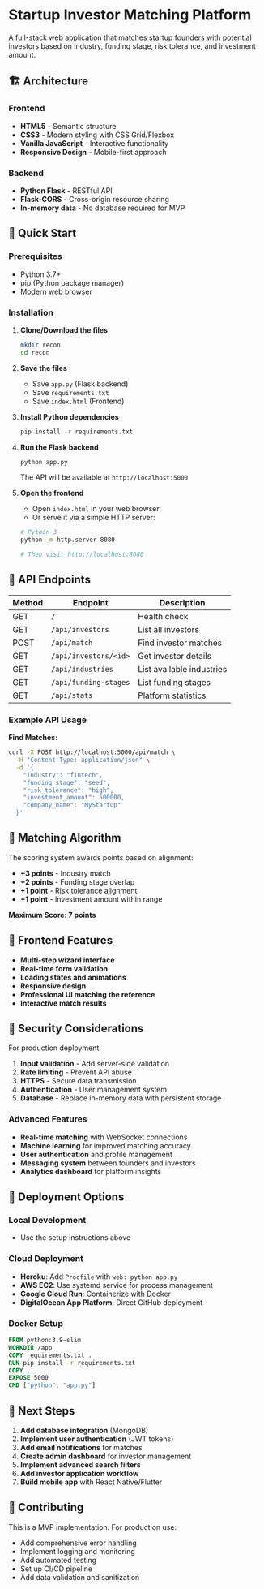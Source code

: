 # Startup Investor Matching Platform

A full-stack web application that matches startup founders with potential investors based on industry, funding stage, risk tolerance, and investment amount.

## 🏗️ Architecture

### Frontend
- **HTML5** - Semantic structure
- **CSS3** - Modern styling with CSS Grid/Flexbox
- **Vanilla JavaScript** - Interactive functionality
- **Responsive Design** - Mobile-first approach

### Backend
- **Python Flask** - RESTful API
- **Flask-CORS** - Cross-origin resource sharing
- **In-memory data** - No database required for MVP

## 🚀 Quick Start

### Prerequisites
- Python 3.7+
- pip (Python package manager)
- Modern web browser

### Installation

1. **Clone/Download the files**
   ```bash
   mkdir recon
   cd recon
   ```

2. **Save the files**
   - Save `app.py` (Flask backend)
   - Save `requirements.txt`
   - Save `index.html` (Frontend)

3. **Install Python dependencies**
   ```bash
   pip install -r requirements.txt
   ```

4. **Run the Flask backend**
   ```bash
   python app.py
   ```
   The API will be available at `http://localhost:5000`

5. **Open the frontend**
   - Open `index.html` in your web browser
   - Or serve it via a simple HTTP server:
   ```bash
   # Python 3
   python -m http.server 8080
   
   # Then visit http://localhost:8080
   ```

## 🔧 API Endpoints

| Method | Endpoint | Description |
|--------|----------|-------------|
| GET | `/` | Health check |
| GET | `/api/investors` | List all investors |
| POST | `/api/match` | Find investor matches |
| GET | `/api/investors/<id>` | Get investor details |
| GET | `/api/industries` | List available industries |
| GET | `/api/funding-stages` | List funding stages |
| GET | `/api/stats` | Platform statistics |

### Example API Usage

**Find Matches:**
```bash
curl -X POST http://localhost:5000/api/match \
  -H "Content-Type: application/json" \
  -d '{
    "industry": "fintech",
    "funding_stage": "seed",
    "risk_tolerance": "high",
    "investment_amount": 500000,
    "company_name": "MyStartup"
  }'
```

## 🧮 Matching Algorithm

The scoring system awards points based on alignment:

- **+3 points** - Industry match
- **+2 points** - Funding stage overlap
- **+1 point** - Risk tolerance alignment
- **+1 point** - Investment amount within range

**Maximum Score: 7 points**



## 🎨 Frontend Features

- **Multi-step wizard interface**
- **Real-time form validation**
- **Loading states and animations**
- **Responsive design**
- **Professional UI matching the reference**
- **Interactive match results**

## 🔐 Security Considerations

For production deployment:

1. **Input validation** - Add server-side validation
2. **Rate limiting** - Prevent API abuse
3. **HTTPS** - Secure data transmission
4. **Authentication** - User management system
5. **Database** - Replace in-memory data with persistent storage




### Advanced Features
- **Real-time matching** with WebSocket connections
- **Machine learning** for improved matching accuracy
- **User authentication** and profile management
- **Messaging system** between founders and investors
- **Analytics dashboard** for platform insights




## 🚢 Deployment Options

### Local Development
- Use the setup instructions above

### Cloud Deployment
- **Heroku**: Add `Procfile` with `web: python app.py`
- **AWS EC2**: Use systemd service for process management
- **Google Cloud Run**: Containerize with Docker
- **DigitalOcean App Platform**: Direct GitHub deployment

### Docker Setup
```dockerfile
FROM python:3.9-slim
WORKDIR /app
COPY requirements.txt .
RUN pip install -r requirements.txt
COPY . .
EXPOSE 5000
CMD ["python", "app.py"]
```

## 📝 Next Steps

1. **Add database integration** (MongoDB)
2. **Implement user authentication** (JWT tokens)
3. **Add email notifications** for matches
4. **Create admin dashboard** for investor management
5. **Implement advanced search filters**
6. **Add investor application workflow**
7. **Build mobile app** with React Native/Flutter

## 🤝 Contributing

This is a MVP implementation. For production use:
- Add comprehensive error handling
- Implement logging and monitoring
- Add automated testing
- Set up CI/CD pipeline
- Add data validation and sanitization